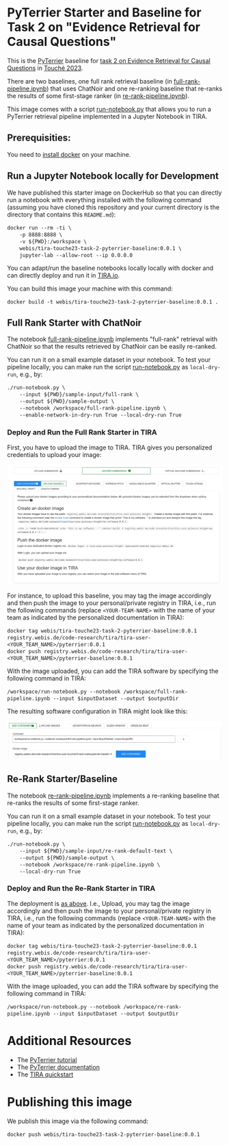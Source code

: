 # PyTerrier Starter and Baseline for Task 2 on "Evidence Retrieval for Causal Questions"

This is the [PyTerrier](https://github.com/terrier-org/pyterrier) baseline for [task 2 on Evidence Retrieval for Causal Questions](https://touche.webis.de/clef23/touche23-web/evidence-retrieval-for-causal-questions.html) in [Touché 2023](https://touche.webis.de/clef23/touche23-web/).

There are two baselines, one full rank retrieval baseline (in [full-rank-pipeline.ipynb](full-rank-pipeline.ipynb)) that uses ChatNoir and one re-ranking baseline that re-ranks the results of some first-stage ranker (in [re-rank-pipeline.ipynb](re-rank-pipeline.ipynb)).

This image comes with a script [run-notebook.py](run-notebook.py) that allows you to run a PyTerrier retrieval pipeline implemented in a Jupyter Notebook in TIRA.

## Prerequisities:

You need to [install docker](https://docs.docker.com/get-docker/) on your machine.


## Run a Jupyter Notebook locally for Development

We have published this starter image on DockerHub so that you can directly run a notebook with everything installed with the following command (assuming you have cloned this repository and your current directory is the directory that contains this `README.md`):

```
docker run --rm -ti \
    -p 8888:8888 \
    -v ${PWD}:/workspace \
    webis/tira-touche23-task-2-pyterrier-baseline:0.0.1 \
    jupyter-lab --allow-root --ip 0.0.0.0
```

You can adapt/run the baseline notebooks locally locally with docker and can directly deploy and run it in [TIRA.io](https://www.tira.io/task/touche-2023-task-2).

You can build this image your machine with this command:

```
docker build -t webis/tira-touche23-task-2-pyterrier-baseline:0.0.1 .
```


## Full Rank Starter with ChatNoir

The notebook [full-rank-pipeline.ipynb](full-rank-pipeline.ipynb) implements "full-rank" retrieval with ChatNoir so that the results retrieved by ChatNoir can be easily re-ranked.

You can run it on a small example dataset in your notebook.
To test your pipeline locally, you can make run the script [run-notebook.py](run-notebook.py) as `local-dry-run`, e.g., by:

```
./run-notebook.py \
    --input ${PWD}/sample-input/full-rank \
    --output ${PWD}/sample-output \
    --notebook /workspace/full-rank-pipeline.ipynb \
    --enable-network-in-dry-run True --local-dry-run True
```


### Deploy and Run the Full Rank Starter in TIRA

First, you have to upload the image to TIRA.
TIRA gives you personalized credentials to upload your image:

![personalized documentation](tira-upload-docker-image.png)

For instance, to upload this baseline, you may tag the image accordingly and then push the image to your personal/private registry in TIRA, i.e., run the following commands (replace `<YOUR-TEAM-NAME>` with the name of your team as indicated by the personalized documentation in TIRA):

```
docker tag webis/tira-touche23-task-2-pyterrier-baseline:0.0.1 registry.webis.de/code-research/tira/tira-user-<YOUR_TEAM_NAME>/pyterrier:0.0.1
docker push registry.webis.de/code-research/tira/tira-user-<YOUR_TEAM_NAME>/pyterrier-baseline:0.0.1
```

With the image uploaded, you can add the TIRA software by specifying the following command in TIRA:

```
/workspace/run-notebook.py --notebook /workspace/full-rank-pipeline.ipynb --input $inputDataset --output $outputDir
```

The resulting software configuration in TIRA might look like this:

![Software Configuration in TIRA](tira-configure-software.png)




## Re-Rank Starter/Baseline


The notebook [re-rank-pipeline.ipynb](re-rank-pipeline.ipynb) implements a re-ranking baseline that re-ranks the results of some first-stage ranker.

You can run it on a small example dataset in your notebook.
To test your pipeline locally, you can make run the script [run-notebook.py](run-notebook.py) as `local-dry-run`, e.g., by:

```
./run-notebook.py \
    --input ${PWD}/sample-input/re-rank-default-text \
    --output ${PWD}/sample-output \
    --notebook /workspace/re-rank-pipeline.ipynb \
    --local-dry-run True
```


### Deploy and Run the Re-Rank Starter in TIRA

The deployment is [as above](#deploy-and-run-the-full-rank-starter-in-tira). I.e., Upload, you may tag the image accordingly and then push the image to your personal/private registry in TIRA, i.e., run the following commands (replace `<YOUR-TEAM-NAME>` with the name of your team as indicated by the personalized documentation in TIRA):

```
docker tag webis/tira-touche23-task-2-pyterrier-baseline:0.0.1 registry.webis.de/code-research/tira/tira-user-<YOUR_TEAM_NAME>/pyterrier:0.0.1
docker push registry.webis.de/code-research/tira/tira-user-<YOUR_TEAM_NAME>/pyterrier-baseline:0.0.1
```

With the image uploaded, you can add the TIRA software by specifying the following command in TIRA:

```
/workspace/run-notebook.py --notebook /workspace/re-rank-pipeline.ipynb --input $inputDataset --output $outputDir
```


# Additional Resources

- The [PyTerrier tutorial](https://github.com/terrier-org/ecir2021tutorial)
- The [PyTerrier documentation](https://pyterrier.readthedocs.io/en/latest/)
- The [TIRA quickstart](https://touche.webis.de/clef23/touche23-web/evidence-retrieval-for-causal-questions.html#tira-quickstart)


# Publishing this image

We publish this image via the following command:

```
docker push webis/tira-touche23-task-2-pyterrier-baseline:0.0.1
```

